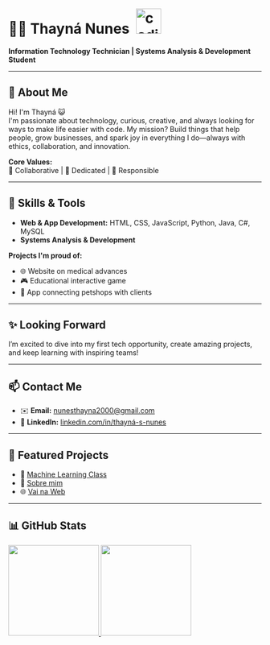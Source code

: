 # 👩‍💻 Thayná Nunes &nbsp;<img src="https://media.giphy.com/media/JIX9t2j0ZTN9S/giphy.gif" alt="coding cat" width="50px">

**Information Technology Technician | Systems Analysis & Development Student**  

---

## 🌸 About Me

Hi! I'm Thayná 😺  
I'm passionate about technology, curious, creative, and always looking for ways to make life easier with code. My mission? Build things that help people, grow businesses, and spark joy in everything I do—always with ethics, collaboration, and innovation.  

**Core Values:**  
💖 Collaborative | 💪 Dedicated | 🐾 Responsible  

---

## 🚀 Skills & Tools

- **Web & App Development:** HTML, CSS, JavaScript, Python, Java, C#, MySQL  
- **Systems Analysis & Development**  

**Projects I'm proud of:**  
- 🌐 Website on medical advances  
- 🎮 Educational interactive game  
- 🐶 App connecting petshops with clients  

---

## ✨ Looking Forward

I’m excited to dive into my first tech opportunity, create amazing projects, and keep learning with inspiring teams!  

---

## 📫 Contact Me

- ✉️ **Email:** [nunesthayna2000@gmail.com](mailto:nunesthayna2000@gmail.com)  
- 🔗 **LinkedIn:** [linkedin.com/in/thayná-s-nunes](https://www.linkedin.com/in/thayn%C3%A1-s-nunes/)  

---

## 📌 Featured Projects

- 🤖 [Machine Learning Class](https://github.com/thaysnuns/machine-learning-class)  
- 💖 [Sobre mim](https://github.com/thaysnuns/Sobremim)  
- 🌐 [Vai na Web](https://github.com/thaysnuns/VainaWeb)  

---

## 📊 GitHub Stats

<a href="https://github.com/thaysnuns">
  <img loading="lazy" height="180em" src="https://github-readme-stats.vercel.app/api/top-langs/?username=thaysnuns&layout=compact&langs_count=7&theme=dracula"/>
  <img loading="lazy" height="180em" src="https://github-readme-stats.vercel.app/api?username=thaysnuns&show_icons=true&theme=dracula&include_all_commits=true&count_private=true"/>
</a>
